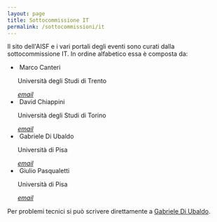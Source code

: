 ```yaml
---
layout: page
title: Sottocommissione IT
permalink: /sottocommissioni/it
---
```


Il sito dell'AISF e i vari portali degli eventi sono curati dalla sottocommissione IT. In ordine alfabetico essa è composta da:

<ul class="collection">
 <li class="collection-item avatar">
    <img src="/img/esecutivo/marcocanteri.jpg" alt="" class="circle">
    <span class="title">Marco Canteri</span>
    <p>Università degli Studi di Trento</p>
    <a href="mailto:marco.canteri@ai-sf.it" class="secondary-content"><i class="material-icons">email</i></a>
  </li>
  <li class="collection-item avatar">
    <img src="/img/esecutivo/david.jpg" alt="" class="circle">
    <span class="title">David Chiappini</span>
    <p>Università degli Studi di Torino</p>
    <a href="mailto:david.chiappini@edu.unito.it" class="secondary-content"><i class="material-icons">email</i></a>
  </li>
  <li class="collection-item avatar">
    <img src="/img/esecutivo/gabriele.jpg" alt="" class="circle">
    <span class="title">Gabriele Di Ubaldo</span>
    <p>Università di Pisa</p>
    <a href="mailto:gabriele.diubaldo&#64;&#97;&#105;&#45;&#115;&#102;&#46;&#105;&#116;" class="secondary-content"><i class="material-icons">email</i></a>
  </li>
  <li class="collection-item avatar">
    <img src="/img/esecutivo/giulio.jpg" alt="" class="circle">
    <span class="title">Giulio Pasqualetti</span>
    <p>Università di Pisa</p>
    <a href="mailto:giulio.pasqualetti&#64;&#97;&#105;&#45;&#115;&#102;&#46;&#105;&#116;" class="secondary-content"><i class="material-icons">email</i></a>
  </li>
</ul>	

Per problemi tecnici si può scrivere direttamente a <a href="mailto:gabriele.diubaldo&#64;&#97;&#105;&#45;&#115;&#102;&#46;&#105;&#116;">Gabriele Di Ubaldo</a>.
